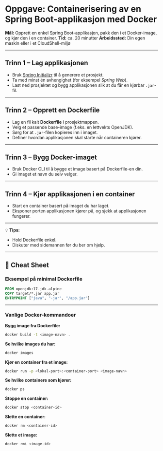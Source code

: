 # Oppgave: Containerisering av en Spring Boot-applikasjon med Docker

**Mål:** Opprett en enkel Spring Boot-applikasjon, pakk den i et Docker-image, og kjør den i en container.
**Tid:** ca. 20 minutter
**Arbeidssted:** Din egen maskin eller i et CloudShell-miljø

---

## Trinn 1 – Lag applikasjonen

* Bruk [Spring Initializr](https://start.spring.io/) til å generere et prosjekt.
* Ta med minst én avhengighet (for eksempel *Spring Web*).
* Last ned prosjektet og bygg applikasjonen slik at du får en kjørbar `.jar`-fil.

---

## Trinn 2 – Opprett en Dockerfile

* Lag en fil kalt **Dockerfile** i prosjektmappen.
* Velg et passende base-image (f.eks. en lettvekts OpenJDK).
* Sørg for at `.jar`-filen kopieres inn i imaget.
* Definer hvordan applikasjonen skal starte når containeren kjører.

---

## Trinn 3 – Bygg Docker-imaget

* Bruk Docker CLI til å bygge et image basert på Dockerfile-en din.
* Gi imaget et navn du selv velger.

---

## Trinn 4 – Kjør applikasjonen i en container

* Start en container basert på imaget du har laget.
* Eksponer porten applikasjonen kjører på, og sjekk at applikasjonen fungerer.

---

💡 **Tips:**

* Hold Dockerfile enkel.
* Diskuter med sidemannen før du ber om hjelp.

---

## 📄 Cheat Sheet

### Eksempel på minimal Dockerfile

```dockerfile
FROM openjdk:17-jdk-alpine
COPY target/*.jar app.jar
ENTRYPOINT ["java", "-jar", "/app.jar"]
```

---

### Vanlige Docker-kommandoer

**Bygg image fra Dockerfile:**

```bash
docker build -t <image-navn> .
```

**Se hvilke images du har:**

```bash
docker images
```

**Kjør en container fra et image:**

```bash
docker run -p <lokal-port>:<container-port> <image-navn>
```

**Se hvilke containere som kjører:**

```bash
docker ps
```

**Stoppe en container:**

```bash
docker stop <container-id>
```

**Slette en container:**

```bash
docker rm <container-id>
```

**Slette et image:**

```bash
docker rmi <image-id>
```


